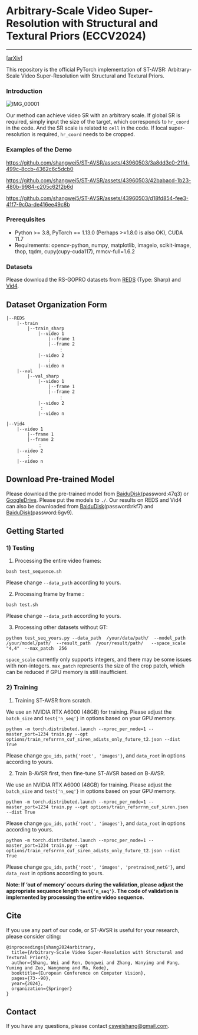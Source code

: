 # Arbitrary-Scale Video Super-Resolution with Structural and Textural Priors (ECCV2024)
---
[[arXiv](https://arxiv.org/abs/2407.09919)] 

This repository is the official PyTorch implementation of ST-AVSR: Arbitrary-Scale Video Super-Resolution with Structural and Textural Priors.

### Introduction

![IMG_00001](https://github.com/user-attachments/assets/5af17a79-dca6-432c-88f0-9fc3f81deeeb)

Our method can achieve video SR with an arbitrary scale. If global SR is required, simply input the size of the target, which corresponds to `hr_coord` in the code. And the SR scale is related to `cell` in the code. If local super-resolution is required, `hr_coord` needs to be cropped.

### Examples of the Demo
https://github.com/shangwei5/ST-AVSR/assets/43960503/3a8dd3c0-21fd-499c-8ccb-4362c6c5dcb0

https://github.com/shangwei5/ST-AVSR/assets/43960503/42babacd-1b23-480b-9984-c205c62f2b6d

https://github.com/shangwei5/ST-AVSR/assets/43960503/d18fd854-fee3-41f7-9c0a-de416ee49c8b

### Prerequisites
- Python >= 3.8, PyTorch == 1.13.0 (Perhaps >=1.8.0 is also OK), CUDA 11.7
- Requirements: opencv-python, numpy, matplotlib, imageio, scikit-image, thop, tqdm, cupy(cupy-cuda117), mmcv-full=1.6.2

### Datasets
Please download the RS-GOPRO datasets from [REDS](https://seungjunnah.github.io/Datasets/reds.html) (Type: Sharp) and [Vid4](https://drive.google.com/drive/folders/1An6hF1oYkeWxfOBxxKm073mvgIFrBNDA).

## Dataset Organization Form
```
|--REDS
    |--train
        |--train_sharp  
            |--video 1
                |--frame 1
                |--frame 2
                    ：
            |--video 2
                :
            |--video n
    |--val
        |--val_sharp
            |--video 1
                |--frame 1
                |--frame 2
                    ：
            |--video 2
             :
            |--video n
```
```
|--Vid4
    |--video 1
        |--frame 1
        |--frame 2
            ：
    |--video 2
        :
    |--video n
```

## Download Pre-trained Model
Please download the pre-trained model from [BaiduDisk](https://pan.baidu.com/s/1UBr9pQGhAHm66rr_VHzyTQ?pwd=47q3)(password:47q3) or [GoogleDrive](https://drive.google.com/file/d/15MiOh3rdvSAKW87-Ze1HSCSrOsn0peNK/view?usp=sharing). Please put the models to `./`.
Our results on REDS and Vid4 can also be downloaded from [BaiduDisk](https://pan.baidu.com/s/1WDO9wRFp5cA-dBSlKazcLg?pwd=rkf7)(password:rkf7) and [BaiduDisk](https://pan.baidu.com/s/1nqUUfEo6tFhiEZuY9bdYqw?pwd=6gv9)(password:6gv9).

## Getting Started
### 1) Testing
1. Processing the entire video frames:
```
bash test_sequence.sh
```
Please change `--data_path` according to yours.

2. Processing frame by frame :
```
bash test.sh
```
Please change `--data_path` according to yours.

3. Processing other datasets without GT:
```
python test_seq_yours.py --data_path  /your/data/path/  --model_path   /your/model/path/  --result_path  /your/result/path/   --space_scale "4,4"  --max_patch  256
```
`space_scale` currently only supports integers, and there may be some issues with non-integers. `max_patch` represents the size of the crop patch, which can be reduced if GPU memory is still insufficient.

### 2) Training
1. Training ST-AVSR from scratch.

We use an NVIDIA RTX A6000 (48GB) for training. Please adjust the `batch_size` and `test{'n_seq'}` in options based on your GPU memory.
```
python -m torch.distributed.launch --nproc_per_node=1 --master_port=1234 train.py --opt options/train_refsrrnn_cuf_siren_adists_only_future_t2.json --dist True
```
Please change `gpu_ids`, `path{'root', 'images'}`, and `data_root` in options according to yours.

2. Train B-AVSR first, then fine-tune ST-AVSR based on B-AVSR.
   
We use an NVIDIA RTX A6000 (48GB) for training. Please adjust the `batch_size` and `test{'n_seq'}` in options based on your GPU memory.
```
python -m torch.distributed.launch --nproc_per_node=1 --master_port=1234 train.py --opt options/train_refsrrnn_cuf_siren.json --dist True
```
Please change `gpu_ids`, `path{'root', 'images'}`, and `data_root` in options according to yours.

```
python -m torch.distributed.launch --nproc_per_node=1 --master_port=1234 train.py --opt options/train_refsrrnn_cuf_siren_adists_only_future_t2.json --dist True
```
Please change `gpu_ids`, `path{'root', 'images', 'pretrained_netG'}`, and `data_root` in options according to yours.

**Note: If ‘out of memory’ occurs during the validation, please adjust the appropriate sequence length `test{'n_seq'}`. The code of validation is implemented by processing the entire video sequence.**

## Cite
If you use any part of our code, or ST-AVSR is useful for your research, please consider citing:
```
@inproceedings{shang2024arbitrary,
  title={Arbitrary-Scale Video Super-Resolution with Structural and Textural Priors},
  author={Shang, Wei and Ren, Dongwei and Zhang, Wanying and Fang, Yuming and Zuo, Wangmeng and Ma, Kede},
  booktitle={European Conference on Computer Vision},
  pages={73--90},
  year={2024},
  organization={Springer}
}
```

## Contact
If you have any questions, please contact csweishang@gmail.com.

